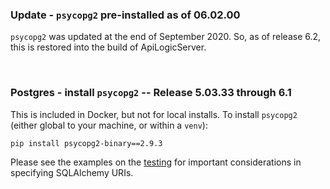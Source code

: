 ### Update - `psycopg2` pre-installed as of 06.02.00

`psycopg2` was updated at the end of September 2020.  So, as of release 6.2, this is restored into the build of ApiLogicServer.

&nbsp;

### Postgres - install `psycopg2` -- Release 5.03.33 through 6.1

This is included in Docker, but not for local installs.  To install `psycopg2` (either global to your machine, or within a `venv`):

```bash
pip install psycopg2-binary==2.9.3
```

Please see the examples on the [testing](Database-Connectivity.md) for important considerations in specifying SQLAlchemy URIs.

